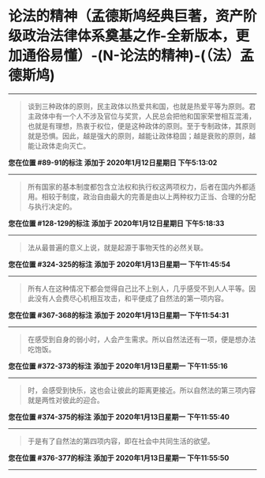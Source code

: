 # 论法的精神（孟德斯鸠经典巨著，资产阶级政治法律体系奠基之作-全新版本，更加通俗易懂）-(N-论法的精神)-(（法）孟德斯鸠)

---

> 谈到三种政体的原则，民主政体以热爱共和国，也就是热爱平等为原则。君主政体中有一个人不涉及官位与奖赏，人民总会把他和国家荣誉相互混淆，也就是有理想，热衷于权位，便是这种政体的原则。至于专制政体，其原则就是恐惧。因此，越是强大的原则，越能让政体稳固；越是衰败的原则，越能让政体走向灭亡。

**您在位置 #89-91的标注** **添加于 2020年1月12日星期日 下午5:13:02**

---

> 所有国家的基本制度都包含立法权和执行权这两项权力，后者在国内外都适用。相较于制度，政治自由最大的完善是由以上两种权力正当、合理的分配与执行决定的。

**您在位置 #128-129的标注** **添加于 2020年1月12日星期日 下午5:18:33**

---

> 法从最普遍的意义上说，就是起源于事物天性的必然关联。

**您在位置 #324-325的标注** **添加于 2020年1月13日星期一 下午11:45:54**

---

> 所有人在这种情况下都会觉得自己比不上别人，几乎感受不到人人平等。因此没有人会费尽心机相互攻击，和平便成了自然法的第一项内容。

**您在位置 #367-368的标注** **添加于 2020年1月13日星期一 下午11:54:31**

---

> 在感受到自身的弱小时，人会产生需求。所以自然法还有一项，便是想办法吃饱饭。

**您在位置 #372-373的标注** **添加于 2020年1月13日星期一 下午11:55:16**

---

> 时，会感受到快乐，这也会让彼此的距离更接近。所以自然法的第三项内容就是两性对彼此的迎合。

**您在位置 #374-375的标注** **添加于 2020年1月13日星期一 下午11:55:40**

---

> 于是有了自然法的第四项内容，即在社会中共同生活的欲望。

**您在位置 #376-377的标注** **添加于 2020年1月13日星期一 下午11:55:50**

---


